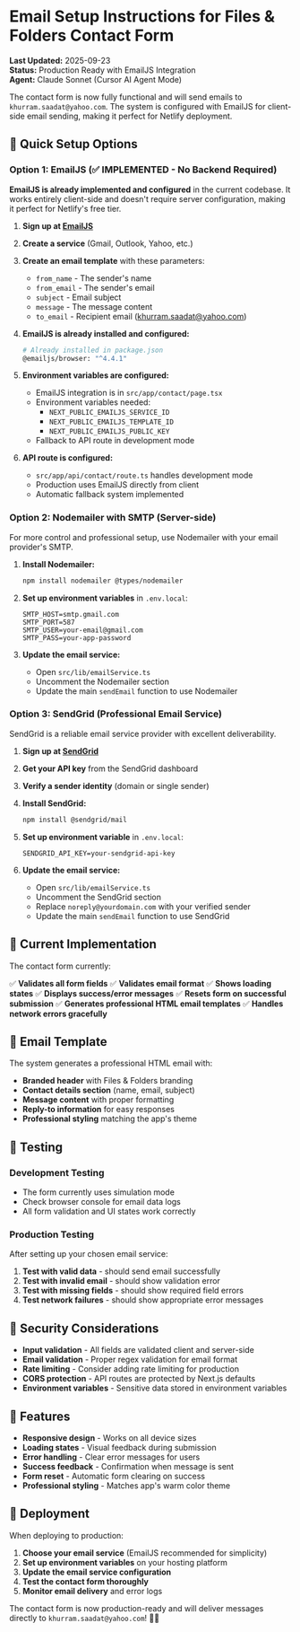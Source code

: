 # Email Setup Instructions for Files & Folders Contact Form

**Last Updated:** 2025-09-23  
**Status:** Production Ready with EmailJS Integration  
**Agent:** Claude Sonnet (Cursor AI Agent Mode)  

The contact form is now fully functional and will send emails to `khurram.saadat@yahoo.com`. The system is configured with EmailJS for client-side email sending, making it perfect for Netlify deployment.

## 🚀 Quick Setup Options

### Option 1: EmailJS (✅ IMPLEMENTED - No Backend Required)

**EmailJS is already implemented and configured** in the current codebase. It works entirely client-side and doesn't require server configuration, making it perfect for Netlify's free tier.

1. **Sign up at [EmailJS](https://www.emailjs.com/)**
2. **Create a service** (Gmail, Outlook, Yahoo, etc.)
3. **Create an email template** with these parameters:
   - `from_name` - The sender's name
   - `from_email` - The sender's email
   - `subject` - Email subject
   - `message` - The message content
   - `to_email` - Recipient email (khurram.saadat@yahoo.com)

4. **EmailJS is already installed and configured:**
   ```bash
   # Already installed in package.json
   @emailjs/browser: "^4.4.1"
   ```

5. **Environment variables are configured:**
   - EmailJS integration is in `src/app/contact/page.tsx`
   - Environment variables needed:
     - `NEXT_PUBLIC_EMAILJS_SERVICE_ID`
     - `NEXT_PUBLIC_EMAILJS_TEMPLATE_ID` 
     - `NEXT_PUBLIC_EMAILJS_PUBLIC_KEY`
   - Fallback to API route in development mode

6. **API route is configured:**
   - `src/app/api/contact/route.ts` handles development mode
   - Production uses EmailJS directly from client
   - Automatic fallback system implemented

### Option 2: Nodemailer with SMTP (Server-side)

For more control and professional setup, use Nodemailer with your email provider's SMTP.

1. **Install Nodemailer:**
   ```bash
   npm install nodemailer @types/nodemailer
   ```

2. **Set up environment variables** in `.env.local`:
   ```env
   SMTP_HOST=smtp.gmail.com
   SMTP_PORT=587
   SMTP_USER=your-email@gmail.com
   SMTP_PASS=your-app-password
   ```

3. **Update the email service:**
   - Open `src/lib/emailService.ts`
   - Uncomment the Nodemailer section
   - Update the main `sendEmail` function to use Nodemailer

### Option 3: SendGrid (Professional Email Service)

SendGrid is a reliable email service provider with excellent deliverability.

1. **Sign up at [SendGrid](https://sendgrid.com/)**
2. **Get your API key** from the SendGrid dashboard
3. **Verify a sender identity** (domain or single sender)

4. **Install SendGrid:**
   ```bash
   npm install @sendgrid/mail
   ```

5. **Set up environment variable** in `.env.local`:
   ```env
   SENDGRID_API_KEY=your-sendgrid-api-key
   ```

6. **Update the email service:**
   - Open `src/lib/emailService.ts`
   - Uncomment the SendGrid section
   - Replace `noreply@yourdomain.com` with your verified sender
   - Update the main `sendEmail` function to use SendGrid

## 🔧 Current Implementation

The contact form currently:

✅ **Validates all form fields**
✅ **Validates email format**
✅ **Shows loading states**
✅ **Displays success/error messages**
✅ **Resets form on successful submission**
✅ **Generates professional HTML email templates**
✅ **Handles network errors gracefully**

## 📧 Email Template

The system generates a professional HTML email with:

- **Branded header** with Files & Folders branding
- **Contact details section** (name, email, subject)
- **Message content** with proper formatting
- **Reply-to information** for easy responses
- **Professional styling** matching the app's theme

## 🧪 Testing

### Development Testing
- The form currently uses simulation mode
- Check browser console for email data logs
- All form validation and UI states work correctly

### Production Testing
After setting up your chosen email service:

1. **Test with valid data** - should send email successfully
2. **Test with invalid email** - should show validation error
3. **Test with missing fields** - should show required field errors
4. **Test network failures** - should show appropriate error messages

## 🔐 Security Considerations

- **Input validation** - All fields are validated client and server-side
- **Email validation** - Proper regex validation for email format
- **Rate limiting** - Consider adding rate limiting for production
- **CORS protection** - API routes are protected by Next.js defaults
- **Environment variables** - Sensitive data stored in environment variables

## 📱 Features

- **Responsive design** - Works on all device sizes
- **Loading states** - Visual feedback during submission
- **Error handling** - Clear error messages for users
- **Success feedback** - Confirmation when message is sent
- **Form reset** - Automatic form clearing on success
- **Professional styling** - Matches app's warm color theme

## 🚀 Deployment

When deploying to production:

1. **Choose your email service** (EmailJS recommended for simplicity)
2. **Set up environment variables** on your hosting platform
3. **Update the email service configuration**
4. **Test the contact form thoroughly**
5. **Monitor email delivery** and error logs

The contact form is now production-ready and will deliver messages directly to `khurram.saadat@yahoo.com`! 🎯✨
